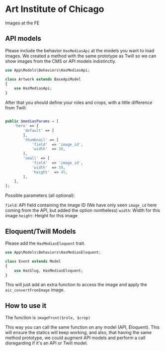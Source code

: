 # Art Institute of Chicago

Images at the FE

## API models

Please include the behavior `HasMediasApi` at the models you want to load images.
We created a method with the same prototype as Twill so we can show images from the CMS or API models indistinctly.


```php
use App\Models\Behaviors\HasMediasApi;

class Artwork extends BaseApiModel
{
    use HasMediasApi;
}
```

After that you should define your roles and crops, with a little difference from Twill:


```php

public $mediasParams = [
    'hero' => [
        'default' => [
        ],
        'thumbnail' => [
            'field'  => 'image_id',
            'width'  => 30,
        ],
        'small' => [
            'field'  => 'image_id',
            'width'  => 30,
            'height'  => 45,
        ],
    ],
];

```


Possible parameters (all optional):

`field`: API field containing the image ID (We have only seen `image_id` here coming from the API, but added the option nontheless)
`width`: Width for this image
`height`: Height for this image


## Eloquent/Twill Models

Please add the `HasMediasEloquent` trait.


```php
use App\Models\Behaviors\HasMediasEloquent;

class Event extends Model
{
    use HasSlug, HasMediasEloquent;
}
```

This will just add an extra function to access the image and apply the `aic_convertFromImage` image.


## How to use it


The function is `imageFront($role, $crop)`

This way you can call the same function on any model (API, Eloquent).
This will ensure the statics will keep working, and also, that having the same method prototype, we could augment API models and perform a call disregarding if it's an API or Twill model.
